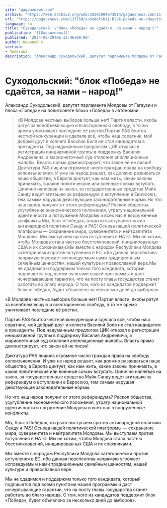 ```yaml
---
site: "gagauznews.com"
archive: "https://web.archive.org/web/20241004073814/gagauznews.com/117150/suhodolskij-blok-pobeda-ne-sdayotsya-za-nami-narod.html"
url: "https://gagauznews.com/117150/suhodolskij-blok-pobeda-ne-sdayotsya-za-nami-narod.html"
language: ru
title: "Суходольский: \"блок «Победа» не сдаётся, за нами – народ!\""
publication: '[[Gagauznews]]'
published: '2024-09-29T06:32:46+00:00'
author: Николай К.
section:
- Политика
description: "Александр Суходольский, депутат парламента Молдовы от Гагаузии и блока «Победа» на политсовете блока «Победа» в автономии: «В Молдове честных выборов больше нет! Партия власти, якобы ратуя за всеобъемлющую и всестороннюю свободу, в то же время уничтожает последние её ростки. Партия PAS боится честной конкуренции и сделала всё, чтобы наш соратник, мой добрый друг и коллега Василий Боля не стал кандидатом в президенты. Под надуманным предлогом ЦИК отказал в регистрации инициативной группы в поддержку Василия Андреевича, а марионеточный суд отклонил апелляционные жалобы. Власть прямо демонстрирует, что закон ей не писан! Диктатура PAS лишила огромное число граждан права на свободу волеизъявления. И […]"
---
```


# Суходольский: "блок «Победа» не сдаётся, за нами – народ!"

Александр Суходольский, депутат парламента Молдовы от Гагаузии и блока «Победа» на политсовете блока «Победа» в автономии:

> «В Молдове честных выборов больше нет! Партия власти, якобы ратуя за всеобъемлющую и всестороннюю свободу, в то же время уничтожает последние её ростки.Партия PAS боится честной конкуренции и сделала всё, чтобы наш соратник, мой добрый друг и коллега Василий Боля не стал кандидатом в президенты. Под надуманным предлогом ЦИК отказал в регистрации инициативной группы в поддержку Василия Андреевича, а марионеточный суд отклонил апелляционные жалобы. Власть прямо демонстрирует, что закон ей не писан!Диктатура PAS лишила огромное число граждан права на свободу волеизъявления. И уже не народ решает, как должно развиваться наше общество, а Европа диктует, как нам жить, какие законы принимать, в какие политические или военные союзы вступать. Цинично наплевав на закон, за государственные средства Майя Санду ведет агитацию за референдум о вступлении в Евросоюз, тем самым нарушая действующие законодательные нормы.Но что наш народ получит от этого референдума? Раскол общества, усугубление экономического положения, утрату национальной идентичности и погружение Молдовы и всех нас в вооруженные конфликты.Мы, блок «Победа», открыто выступаем против антинародной политики Санду и PAS! Основа нашей политической платформы — сохранение мира, суверенитета и нейтралитета Молдовы. Мы выступаем против вступления в НАТО. Мы не хотим, чтобы Молдова стала частью боестолкновений, инициированных США и их союзниками.Мы вместе с народом Республики Молдова категорически против вступления в ЕС, ибо данная перспектива напрямую угрожает исповедуемым нами традиционным семейным ценностям, нашей культуре и православной вере.Мы не сдадимся и поддержим только того кандидата, который подпишется под всеми пунктами нашей программы и даст исчерпывающие гарантии, что на посту главы государства станет работать во благо народа. О том, кого из кандидатов поддержит блок «Победа», будет объявлено за несколько дней до выборов».

«В Молдове честных выборов больше нет! Партия власти, якобы ратуя за всеобъемлющую и всестороннюю свободу, в то же время уничтожает последние её ростки.

Партия PAS боится честной конкуренции и сделала всё, чтобы наш соратник, мой добрый друг и коллега Василий Боля не стал кандидатом в президенты. Под надуманным предлогом ЦИК отказал в регистрации инициативной группы в поддержку Василия Андреевича, а марионеточный суд отклонил апелляционные жалобы. Власть прямо демонстрирует, что закон ей не писан!

Диктатура PAS лишила огромное число граждан права на свободу волеизъявления. И уже не народ решает, как должно развиваться наше общество, а Европа диктует, как нам жить, какие законы принимать, в какие политические или военные союзы вступать. Цинично наплевав на закон, за государственные средства Майя Санду ведет агитацию за референдум о вступлении в Евросоюз, тем самым нарушая действующие законодательные нормы.

Но что наш народ получит от этого референдума? Раскол общества, усугубление экономического положения, утрату национальной идентичности и погружение Молдовы и всех нас в вооруженные конфликты.

Мы, блок «Победа», открыто выступаем против антинародной политики Санду и PAS! Основа нашей политической платформы — сохранение мира, суверенитета и нейтралитета Молдовы. Мы выступаем против вступления в НАТО. Мы не хотим, чтобы Молдова стала частью боестолкновений, инициированных США и их союзниками.

Мы вместе с народом Республики Молдова категорически против вступления в ЕС, ибо данная перспектива напрямую угрожает исповедуемым нами традиционным семейным ценностям, нашей культуре и православной вере.

Мы не сдадимся и поддержим только того кандидата, который подпишется под всеми пунктами нашей программы и даст исчерпывающие гарантии, что на посту главы государства станет работать во благо народа. О том, кого из кандидатов поддержит блок «Победа», будет объявлено за несколько дней до выборов».